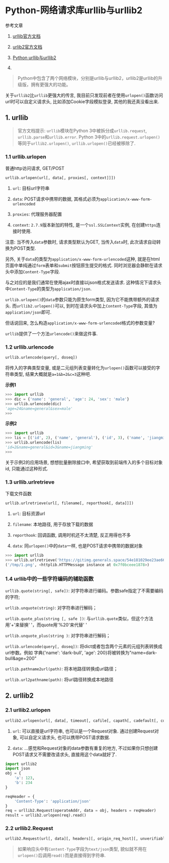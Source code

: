 # Python-网络请求库urllib与urllib2

参考文章

1. [urllib官方文档](https://docs.python.org/2.7/library/urllib.html#module-urllib)

2. [urlib2官方文档](https://docs.python.org/2.7/library/urllib2.html?highlight=urllib#module-urllib2)

3. [Python urllib与urllib2](http://www.cnblogs.com/wang-can/p/3591116.html)

4. 

> Python中包含了两个网络模块，分别是urllib与urllib2，urllib2是urllib的升级版，拥有更强大的功能。

关于`urllib2`比`urllib`更强大的传言, 我目前只发现前者在使用`urlopen()`函数访问url时可以自定义请求头, 比如添加Cookie字段模拟登录, 其他的我还真没看出来.

## 1. urllib

> 官方文档提示: `urllib`模块在Python 3中被拆分成`urllib.request`, `urllib.parse`和`urllib.error`. Python 3中的`urllib.request.urlopen()`等同于`urllib2.urlopen()`, `urllib.urlopen()`已经被移除了.

### 1.1 urllib.urlopen

普通http访问请求, GET/POST

```py
urllib.urlopen(url[, data[, proxies[, context]]])
```

1. `url`: 目标url字符串

2. `data`: POST请求中携带的数据, 其格式必须为`application/x-www-form-urlencoded`

3. `proxies`: 代理服务器配置

4. `context`: `2.7.9`版本新加的特性, 是一个`ssl.SSLContext`实例, 在创建`https`连接时使用.

注意: 当不传入`data`参数时, 请求类型默认为GET, 当传入`data`时, 此次请求自动转换为POST类型.

另外, 关于`data`的类型为`application/x-www-form-urlencoded`这种, 就是在html页面中单纯通过`form`表单和`submit`按钮原生提交的格式. 同时浏览器会静默在请求头中添加`Content-Type`字段.

与之对应的是我们通常在使用ajax时直接以json格式发送请求. 这种情况下请求头中`Content-Type`的类型为`application/json`.

`urllib.urlopen()`的`data`参数只能为原生form类型, 因为它不能携带额外的请求头. 而`urllib2.urlopen()`可以, 到时在请求头中加上`Content-Type`字段, 其值为`application/json`即可.

但话说回来, 怎么构造`application/x-www-form-urlencoded`格式的参数变量?

`urllib`提供了一个方法`urlencode()`来做这件事.


### 1.2 urllib.urlencode

```py
urllib.urlencode(query[, doseq])
```

将传入的字典类型变量, 或是二元组列表变量转化为`urlopen()`函数可以接受的字符串类型, 结果大概就是`a=1&b=2&c=3`这种吧.

**示例1**

```py
>>> import urllib
>>> dic = {'name': 'general', 'age': 24, 'sex': 'male'}
>>> urllib.urlencode(dic)
'age=24&name=general&sex=male'
>>> 
```

**示例2**

```py
>>> import urllib
>>> lis = [('id', 2), ('name', 'general'), ('id', 3), ('name', 'jiangming')]
>>> urllib.urlencode(lis)
'id=2&name=general&id=3&name=jiangming'
>>> 
```

关于示例2的应用场景, 想想批量删除接口中, 希望获取到前端传入的多个目标对象id, 只能通过这种形式.

### 1.3 urllib.urlretrieve

下载文件函数

```py
urllib.urlretrieve(url[, filename[, reporthook[, data]]])
```

1. `url`: 目标资源url

2. `filename`: 本地路径, 用于存放下载的数据

3. `reporthook`: 回调函数, 调用时机还不太清楚, 反正用得也不多

4. `data`: 同`urlopen()`中的`data`一样, 也是POST请求中携带的数据对象

```py
>>> import urllib
>>> urllib.urlretrieve('https://gitimg.generals.space/54e181029ee23ae664a10fa3ef1ad5b9.png', '/tmp/1.png')
('/tmp/1.png', <httplib.HTTPMessage instance at 0x7f0bceee1878>)
```

### 1.4 urllib中的一些字符编码的辅助函数

`urllib.quote(string[, safe])`: 对字符串进行编码。参数safe指定了不需要编码的字符;

`urllib.unquote(string)`: 对字符串进行解码；

`urllib.quote_plus(string [, safe ])`: 与`urllib.quote`类似，但这个方法用'+'来替换' '，而quote用'%20'来代替' '

`urllib.unquote_plus(string )`: 对字符串进行解码；

`urllib.urlencode(query[, doseq])`: 将dict或者包含两个元素的元组列表转换成url参数。例如 字典{'name': 'dark-bull', 'age': 200}将被转换为"name=dark-bull&age=200"

`urllib.pathname2url(path)`: 将本地路径转换成url路径；

`urllib.url2pathname(path)`: 将url路径转换成本地路径

## 2. urllib2

### 2.1 urllib2.urlopen

```py
urllib2.urlopen(url[, data[, timeout[, cafile[, capath[, cadefault[, context]]]]])
```

1. `url`: 可以直接是url字符串, 也可以是一个Request对象. 通过创建Request对象, 可以自定义请求头, 也可以携带POST请求数据.

2. `data`: ...感觉和Request对象的data参数有重复的地方, 不过如果你只想创建POST请求又不需要改请求头, 直接用这个data就好了.

```py
import urllib2
import json
obj = {
    'a': 123,
    'b': 234
}

reqHeader = {
    'Content-Type': 'application/json'
}
req = urllib2.Request(operateAddr, data = obj, headers = reqHeader) 
result = urllib2.urlopen(req).read()
```

### 2.2 urllib2.Request

```py
urllib2.Request(url[, data][, headers][, origin_req_host][, unverifiable])
```

> 如果响应头中有`Content-Type`字段为`text/json`类型, 貌似就不用在`urlopen()`后调用`read()`而是直接得到字符串.<???>